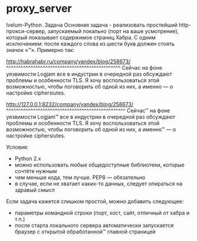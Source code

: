 # proxy_server
Ivelum-Python. Задача
Основная задача - реализовать простейший http-прокси-сервер, запускаемый локально (порт на ваше усмотрение), который показывает содержимое страниц Хабра. С одним исключением: после  каждого слова из шести букв должен стоять значок «™». Примерно так:

http://habrahabr.ru/company/yandex/blog/258673/
^^^^^^^^^^^^^^^^^^^^^^^^^^^^^^^^^^^^^^^^^^^^^^^
Сейчас на фоне уязвимости Logjam все в индустрии в очередной раз обсуждают проблемы и особенности TLS. Я хочу воспользоваться этой возможностью, чтобы поговорить об одной из них, а именно — о настройке ciphersiutes.


http://127.0.0.1:8232/company/yandex/blog/258673/
^^^^^^^^^^^^^^^^^^^^^^^^^^^^^^^^^^^^^^^^^^^^^^^^^
Сейчас™ на фоне уязвимости Logjam™ все в индустрии в очередной раз обсуждают проблемы и особенности TLS. Я хочу воспользоваться этой возможностью, чтобы поговорить об одной из них, а именно™ — о настройке ciphersiutes. 

Условия:
* Python 2.x
* можно использовать любые общедоступные библиотеки, которые сочтёте нужным
* чем меньше кода, тем лучше. PEP8 — обязательно
* в случае, если не хватает каких-то данных, следует опираться на здравый смысл


Если задача кажется слишком простой, можно добавить следующее:
* параметры командной строки (порт, хост, сайт, отличный от хабра и т.п.)
* после старта локального сервера автоматически запускается браузер с открытой 
обработанной™ главной страницей
